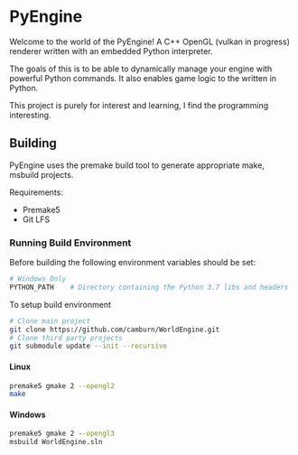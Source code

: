 
# PyEngine

Welcome to the world of the PyEngine! A C++ OpenGL (vulkan in progress) renderer written with an
embedded Python interpreter.

The goals of this is to be able to dynamically manage your engine with powerful
Python commands. It also enables game logic to the written in Python.

This project is purely for interest and learning, I find the programming interesting.

## Building

PyEngine uses the premake build tool to generate appropriate make, msbuild
projects.

Requirements:

- Premake5
- Git LFS

### Running Build Environment

Before building the following environment variables should be set:

``` bash
# Windows Only
PYTHON_PATH    # Directory containing the Python 3.7 libs and headers
```

To setup build environment

``` bash
# Clone main project
git clone https://github.com/camburn/WorldEngine.git
# Clone third party projects
git submodule update --init --recursive
```

#### Linux

``` bash
premake5 gmake 2 --opengl2
make
```

#### Windows

``` cmd
premake5 gmake 2 --opengl3
msbuild WorldEngine.sln
```
